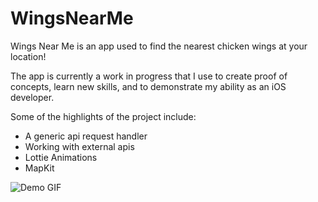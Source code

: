 # WingsNearMe
Wings Near Me is an app used to find the nearest chicken wings at your location!

The app is currently a work in progress that I use to create proof of concepts, learn new skills, and to demonstrate my ability as an iOS developer.

Some of the highlights of the project include:
- A generic api request handler
- Working with external apis
- Lottie Animations
- MapKit

![Demo GIF](https://samdoggett.com/WingsNearMe/DemoVideo.gif)
